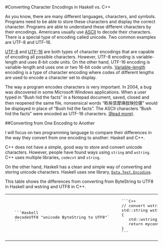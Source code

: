 #Converting Character Encodings in Haskell vs. C++

As you know, there are many different languages, characters, and symbols. Programs need to be able to store these characters and display the correct character. Programs are able to understand these different characters by their encodings. Americans usually use [ASCII](http://www.asciitable.com/) to decode their characters. There is a special type of encoding called unicode. Two common examples are UTF-8 and UTF-16.

[UTF-8](http://en.wikipedia.org/wiki/UTF-8) and [UTF-16](http://en.wikipedia.org/wiki/UTF-16) are both types of character encodings that are capable of encoding all possible characters. However, UTF-8 encoding is variable-length and uses 8-bit code units. On the other hand, UTF-16 encoding is variable-length and uses one or two 16-bit code units. [Variable-length](http://en.wikipedia.org/wiki/Variable-width_encoding) encoding is a type of character encoding where codes of different lengths are used to encode a character set to display.

The way a program encodes characters is very important. In 2004, a bug was discovered in some Microsoft Windows applications. When a user typed in “Bush hid the facts” in a Notepad document, saved, closed and then reopened the same file, nonsensical words “畂桳栠摩琠敨映捡獴” would be displayed in place of “Bush hid the facts”. The ASCII characters “Bush hid the facts” were encoded as UTF-16 characters. [(Read more)](http://en.wikipedia.org/wiki/Bush_hid_the_facts).

##Converting from One Encoding to Another

I will focus on two programming language to compare their differences in the way they convert from one encoding to another: Haskell and C++.

C++ does not have a simple, good way to store and convert unicode characters. However, people have found ways using `string` and `wstring`. C++ uses multiple libraries, `codecvt` and `string`.

On the other hand, Haskell has a clean and simple way of converting and storing unicode characters. Haskell uses one library, [`Data.Text.Encoding`](http://hackage.haskell.org/package/text-1.1.1.3/docs/Data-Text-Encoding.html).

This table shows the differences from converting from ByteString to UTF8 in Haskell and wstring and UTF8 in C++.
<table>
<tr>
<td><pre>
   ```Haskell
   decodeUTF8 "unicode ByteString to UTF8"`
   ```
</td></pre>
<td><pre>
   ```C++
   // convert wstring to UTF-8 string
   std::string wstring_to_utf8 (const std::wstring& str)
   {
      std::wstring_convert<std::codecvt_utf8<wchar_t>> myconv;
      return myconv.to_bytes(str);
   }
   ```
</td></pre>
</tr>
